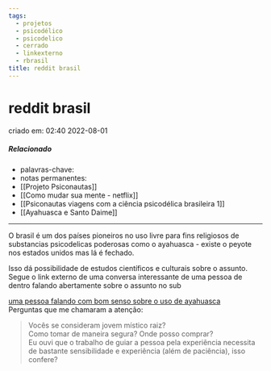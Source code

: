 ```yaml
---
tags:
  - projetos
  - psicodélico
  - psicodelico
  - cerrado
  - linkexterno
  - rbrasil
title: reddit brasil
---
```


# reddit brasil

criado em: 02:40 2022-08-01

##### Relacionado

- palavras-chave:
- notas permanentes:
- [[Projeto Psiconautas]]
- [[Como mudar sua mente - netflix]] 
- [[Psiconautas viagens com a ciência psicodélica brasileira 1]]
- [[Ayahuasca e Santo Daime]]

---

O brasil é um dos países pioneiros no uso livre para fins religiosos de substancias psicodelicas poderosas como o ayahuasca - existe o peyote nos estados unidos mas lá é fechado. 

Isso dá possibilidade de estudos científicos e culturais sobre o assunto. Segue o link externo de uma conversa interessante de uma pessoa de dentro falando abertamente sobre o assunto no sub

[uma pessoa falando com bom senso sobre o uso de ayahuasca](https://www.reddit.com/r/brasil/comments/vz1n21/aproveitando_a_moda_cresci_numa_fam%C3%ADlia_xam%C3%A2nica/)  
Perguntas que me chamaram a atenção:

>Vocês se consideram jovem místico raiz?  
>Como tomar de maneira segura? Onde posso comprar?  
>Eu ouvi que o trabalho de guiar a pessoa pela experiência necessita de bastante sensibilidade e experiência (além de paciência), isso confere?
